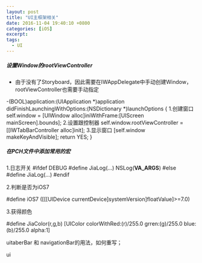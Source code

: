 ```yaml
---
layout: post
title: "UI主框架相关"
date: 2016-11-04 19:40:10 +0800
categories: [iOS]
excerpt:
tags:
  - UI
---
```


##### 设置Window的rootViewController

* 由于没有了Storyboard，因此需要在IWAppDelegate中手动创建Window，rootViewController也需要手动指定

-(BOOL)application:(UIApplication *)application didFinishLaunchingWithOptions:(NSDictionary *)launchOptions
{
	1.创建窗口
	self.window = [UIWindow alloc]iniWithFrame:[UIScreen mainScreen].bounds];
	2.设置跟控制器
	self.window.rootViewController = [[IWTabBarController alloc]init];
	3.显示窗口
	[self.window makeKeyAndVisible];
	return YES;
}

##### 在PCH文件中添加常用的宏
1.日志开关
#ifdef DEBUG
#define JiaLog(...) NSLog(__VA_ARGS__)
#else
#define JiaLog(...)
#endif


2.判断是否为iOS7

#define iOS7 ([[[UIDevice currentDevice]systemVersion]floatValue]>=7.0)

3.获得颜色

#define JiaColor(r,g,b) [UIColor colorWithRed:(r)/255.0 grren:(g)/255.0 blue:(b)/255.0 alpha:1]

uitaberBar 和 navigationBar的用法，如何重写；

ui